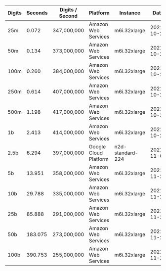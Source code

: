 | Digits | Seconds | Digits / Second | Platform | Instance | Date | Files |
| ------ | ------- | --------------- | -------- | -------- | ---- | ----- |
| 25m | 0.072 | 347,000,000 | Amazon Web Services | m6i.32xlarge | 2021-10-29 | [cfg](../Amazon%20Web%20Services/m6i.32xlarge/BesselJ%280%2C1%29%20%5BSeries%5D/BesselJ%280%2C1%29%20-%2020211029-154627.cfg) [out](../Amazon%20Web%20Services/m6i.32xlarge/BesselJ%280%2C1%29%20%5BSeries%5D/BesselJ%280%2C1%29%20-%2020211029-154627.out) [txt](../Amazon%20Web%20Services/m6i.32xlarge/BesselJ%280%2C1%29%20%5BSeries%5D/BesselJ%280%2C1%29%20-%2020211029-154627.txt) |
| 50m | 0.134 | 373,000,000 | Amazon Web Services | m6i.32xlarge | 2021-10-29 | [cfg](../Amazon%20Web%20Services/m6i.32xlarge/BesselJ%280%2C1%29%20%5BSeries%5D/BesselJ%280%2C1%29%20-%2020211029-160205.cfg) [out](../Amazon%20Web%20Services/m6i.32xlarge/BesselJ%280%2C1%29%20%5BSeries%5D/BesselJ%280%2C1%29%20-%2020211029-160205.out) [txt](../Amazon%20Web%20Services/m6i.32xlarge/BesselJ%280%2C1%29%20%5BSeries%5D/BesselJ%280%2C1%29%20-%2020211029-160205.txt) |
| 100m | 0.260 | 384,000,000 | Amazon Web Services | m6i.32xlarge | 2021-10-29 | [cfg](../Amazon%20Web%20Services/m6i.32xlarge/BesselJ%280%2C1%29%20%5BSeries%5D/BesselJ%280%2C1%29%20-%2020211029-160217.cfg) [out](../Amazon%20Web%20Services/m6i.32xlarge/BesselJ%280%2C1%29%20%5BSeries%5D/BesselJ%280%2C1%29%20-%2020211029-160217.out) [txt](../Amazon%20Web%20Services/m6i.32xlarge/BesselJ%280%2C1%29%20%5BSeries%5D/BesselJ%280%2C1%29%20-%2020211029-160217.txt) |
| 250m | 0.614 | 407,000,000 | Amazon Web Services | m6i.32xlarge | 2021-10-29 | [cfg](../Amazon%20Web%20Services/m6i.32xlarge/BesselJ%280%2C1%29%20%5BSeries%5D/BesselJ%280%2C1%29%20-%2020211029-160223.cfg) [out](../Amazon%20Web%20Services/m6i.32xlarge/BesselJ%280%2C1%29%20%5BSeries%5D/BesselJ%280%2C1%29%20-%2020211029-160223.out) [txt](../Amazon%20Web%20Services/m6i.32xlarge/BesselJ%280%2C1%29%20%5BSeries%5D/BesselJ%280%2C1%29%20-%2020211029-160223.txt) |
| 500m | 1.198 | 417,000,000 | Amazon Web Services | m6i.32xlarge | 2021-10-29 | [cfg](../Amazon%20Web%20Services/m6i.32xlarge/BesselJ%280%2C1%29%20%5BSeries%5D/BesselJ%280%2C1%29%20-%2020211029-171209.cfg) [out](../Amazon%20Web%20Services/m6i.32xlarge/BesselJ%280%2C1%29%20%5BSeries%5D/BesselJ%280%2C1%29%20-%2020211029-171209.out) [txt](../Amazon%20Web%20Services/m6i.32xlarge/BesselJ%280%2C1%29%20%5BSeries%5D/BesselJ%280%2C1%29%20-%2020211029-171209.txt) |
| 1b | 2.413 | 414,000,000 | Amazon Web Services | m6i.32xlarge | 2021-10-29 | [cfg](../Amazon%20Web%20Services/m6i.32xlarge/BesselJ%280%2C1%29%20%5BSeries%5D/BesselJ%280%2C1%29%20-%2020211029-171233.cfg) [out](../Amazon%20Web%20Services/m6i.32xlarge/BesselJ%280%2C1%29%20%5BSeries%5D/BesselJ%280%2C1%29%20-%2020211029-171233.out) [txt](../Amazon%20Web%20Services/m6i.32xlarge/BesselJ%280%2C1%29%20%5BSeries%5D/BesselJ%280%2C1%29%20-%2020211029-171233.txt) |
| 2.5b | 6.294 | 397,000,000 | Google Cloud Platform | n2d-standard-224 | 2021-11-06 | [cfg](../Google%20Cloud%20Platform/n2d-standard-224/BesselJ%280%2C1%29%20%5BSeries%5D/BesselJ%280%2C1%29%20-%2020211106-220558.cfg) [out](../Google%20Cloud%20Platform/n2d-standard-224/BesselJ%280%2C1%29%20%5BSeries%5D/BesselJ%280%2C1%29%20-%2020211106-220558.out) [txt](../Google%20Cloud%20Platform/n2d-standard-224/BesselJ%280%2C1%29%20%5BSeries%5D/BesselJ%280%2C1%29%20-%2020211106-220558.txt) |
| 5b | 13.951 | 358,000,000 | Amazon Web Services | m6i.32xlarge | 2021-11-27 | [cfg](../Amazon%20Web%20Services/m6i.32xlarge/BesselJ%280%2C1%29%20%5BSeries%5D/BesselJ%280%2C1%29%20-%2020211127-140606.cfg) [out](../Amazon%20Web%20Services/m6i.32xlarge/BesselJ%280%2C1%29%20%5BSeries%5D/BesselJ%280%2C1%29%20-%2020211127-140606.out) [txt](../Amazon%20Web%20Services/m6i.32xlarge/BesselJ%280%2C1%29%20%5BSeries%5D/BesselJ%280%2C1%29%20-%2020211127-140606.txt) |
| 10b | 29.788 | 335,000,000 | Amazon Web Services | m6i.32xlarge | 2021-11-27 | [cfg](../Amazon%20Web%20Services/m6i.32xlarge/BesselJ%280%2C1%29%20%5BSeries%5D/BesselJ%280%2C1%29%20-%2020211127-140656.cfg) [out](../Amazon%20Web%20Services/m6i.32xlarge/BesselJ%280%2C1%29%20%5BSeries%5D/BesselJ%280%2C1%29%20-%2020211127-140656.out) [txt](../Amazon%20Web%20Services/m6i.32xlarge/BesselJ%280%2C1%29%20%5BSeries%5D/BesselJ%280%2C1%29%20-%2020211127-140656.txt) |
| 25b | 85.888 | 291,000,000 | Amazon Web Services | m6i.32xlarge | 2021-11-27 | [cfg](../Amazon%20Web%20Services/m6i.32xlarge/BesselJ%280%2C1%29%20%5BSeries%5D/BesselJ%280%2C1%29%20-%2020211127-140914.cfg) [out](../Amazon%20Web%20Services/m6i.32xlarge/BesselJ%280%2C1%29%20%5BSeries%5D/BesselJ%280%2C1%29%20-%2020211127-140914.out) [txt](../Amazon%20Web%20Services/m6i.32xlarge/BesselJ%280%2C1%29%20%5BSeries%5D/BesselJ%280%2C1%29%20-%2020211127-140914.txt) |
| 50b | 183.075 | 273,000,000 | Amazon Web Services | m6i.32xlarge | 2021-11-27 | [cfg](../Amazon%20Web%20Services/m6i.32xlarge/BesselJ%280%2C1%29%20%5BSeries%5D/BesselJ%280%2C1%29%20-%2020211127-141400.cfg) [out](../Amazon%20Web%20Services/m6i.32xlarge/BesselJ%280%2C1%29%20%5BSeries%5D/BesselJ%280%2C1%29%20-%2020211127-141400.out) [txt](../Amazon%20Web%20Services/m6i.32xlarge/BesselJ%280%2C1%29%20%5BSeries%5D/BesselJ%280%2C1%29%20-%2020211127-141400.txt) |
| 100b | 390.753 | 255,000,000 | Amazon Web Services | m6i.32xlarge | 2021-11-27 | [cfg](../Amazon%20Web%20Services/m6i.32xlarge/BesselJ%280%2C1%29%20%5BSeries%5D/BesselJ%280%2C1%29%20-%2020211127-142353.cfg) [out](../Amazon%20Web%20Services/m6i.32xlarge/BesselJ%280%2C1%29%20%5BSeries%5D/BesselJ%280%2C1%29%20-%2020211127-142353.out) [txt](../Amazon%20Web%20Services/m6i.32xlarge/BesselJ%280%2C1%29%20%5BSeries%5D/BesselJ%280%2C1%29%20-%2020211127-142353.txt) |
